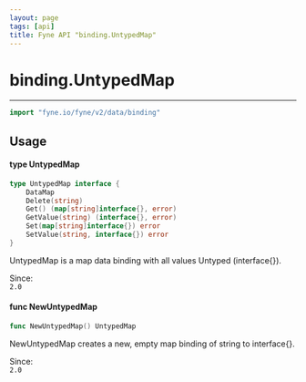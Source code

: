 ```yaml
---
layout: page
tags: [api]
title: Fyne API "binding.UntypedMap"
---
```


# binding.UntypedMap
---
```go
import "fyne.io/fyne/v2/data/binding"
```

## Usage

#### type UntypedMap

```go
type UntypedMap interface {
	DataMap
	Delete(string)
	Get() (map[string]interface{}, error)
	GetValue(string) (interface{}, error)
	Set(map[string]interface{}) error
	SetValue(string, interface{}) error
}
```

UntypedMap is a map data binding with all values Untyped (interface{}).


<div class="since">Since: <code>
2.0</code></div>

#### func  NewUntypedMap

```go
func NewUntypedMap() UntypedMap
```
NewUntypedMap creates a new, empty map binding of string to interface{}.


<div class="since">Since: <code>
2.0</code></div>
